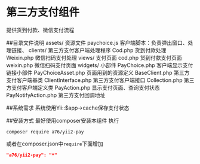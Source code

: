 # 第三方支付组件
提供货到付款、微信支付流程

##目录文件说明
assets/                 资源文件
    paychoice.js        客户端脚本：负责弹出窗口、处理链接、
clients/                第三方支付客户端处理程序
    Cod.php             货到付款处理
    Weixin.php          微信扫码支付处理
views/                  支付页面
    cod.php             货到付款支付页面
    weixin.php          微信扫码支付页面
widgets/                小部件
    PayChoice.php       客户端显示支付链接小部件
    PayChoiceAsset.php  页面用到的资源定义
BaseClient.php          第三方支付客户端基类
ClientInterface.php     第三方支付客户端接口
Collection.php          第三方支付客户端定义类
PayAction.php           显示支付页面、查询支付状态
PayNotifyAction.php     第三方支付回调地址

##系统需求
系统使用Yii::$app->cache保存支付状态

##安装方式
最好使用composer安装本组件
执行
```
composer require a76/yii2-pay
```
或者在composer.json中`require`下面增加
```json
"a76/yii2-pay": "*"
```
